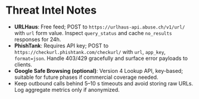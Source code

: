 # Threat Intel Notes

- **URLHaus**: Free feed; POST to `https://urlhaus-api.abuse.ch/v1/url/` with `url` form value. Inspect `query_status` and cache `no_results` responses for 24h.
- **PhishTank**: Requires API key; POST to `https://checkurl.phishtank.com/checkurl/` with `url`, `app_key`, `format=json`. Handle 403/429 gracefully and surface error payloads to clients.
- **Google Safe Browsing (optional)**: Version 4 Lookup API, key-based; suitable for future phases if commercial coverage needed.
- Keep outbound calls behind 5–10 s timeouts and avoid storing raw URLs. Log aggregate metrics only if anonymized.
